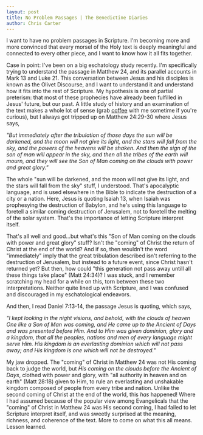 ```yaml
---
layout: post
title: No Problem Passages | The Benedictine Diaries
author: Chris Carter
---
```


I want to have no problem passages in Scripture. I'm becoming more and more convinced that every morsel of the Holy text is deeply meaningful and connected to every other piece, and I want to know how it all fits together.

Case in point: I've been on a big eschatology study recently. I'm specifically trying to understand the passage in Matthew 24, and its parallel accounts in Mark 13 and Luke 21. This conversation between Jesus and his disciples is known as the Olivet Discourse, and I want to understand it and understand how it fits into the rest of Scripture. My hypothesis is one of partial preterism: that most of these prophecies have already been fulfilled in Jesus' future, but our past. A little study of history and an examination of the text makes a whole lot of sense (grab <a href="https://anchor.fm/chris-carter7" target="_blank">coffee</a> with me sometime if you're curious), but I always got tripped up on Matthew 24:29-30 where Jesus says,

_"But immediately after the tribulation of those days the sun will be darkened, and the moon will not give its light, and the stars will fall from the sky, and the powers of the heavens will be shaken. And then the sign of the son of man will appear in the sky, and then all the tribes of the earth will mourn, and they will see the Son of Man coming on the clouds with power and great glory."_

The whole "sun will be darkened, and the moon will not give its light, and the stars will fall from the sky" stuff, I understood. That's apocalyptic language, and is used elsewhere in the Bible to indicate the destruction of a city or a nation. Here, Jesus is quoting Isaiah 13, when Isaiah was prophesying the destruction of Babylon, and he's using this language to foretell a similar coming destruction of Jerusalem, not to foretell the melting of the solar system. That's the importance of letting Scripture interpret itself.

That's all well and good...but what's this "Son of Man coming on the clouds with power and great glory" stuff? Isn't the "coming" of Christ the return of Christ at the end of the world? And if so, then wouldn't the word "immediately" imply that the great tribulation described isn't referring to the destruction of Jerusalem, but instead to a future event, since Christ hasn't returned yet? But then, how could "this generation not pass away untill all these things take place" (Matt 24:34)? I was stuck, and I remember scratching my head for a while on this, torn between these two interpretations. Neither quite lined up with Scripture, and I was confused and discouraged in my eschatological endeavors.

And then, I read Daniel 7:13-14, the passage Jesus is quoting, which says,

_"I kept looking in the night visions, and behold, with the clouds of heaven One like a Son of Man was coming, and He came up to the Ancient of Days and was presented before Him. And to Him was given dominion, glory and a kingdom, that all the peoples, nations and men of every language might serve Him. His kingdom is an everlasting dominion which will not pass away; and His kingdom is one which will not be destroyed."_

My jaw dropped. The "coming" of Christ in Matthew 24 was not His coming back to judge the world, but _His coming on the clouds before the Ancient of Days_, clothed with power and glory, with "all authority in heaven and on earth" (Matt 28:18) given to Him, to rule an everlasting and unshakable kingdom composed of people from every tribe and nation. Unlike the second coming of Christ at the end of the world, this _has_ happened! Where I had assumed because of the popular view among Evangelicals that the "coming" of Christ in Matthew 24 was His second coming, I had failed to let Scripture interpret itself, and was sweetly surprised at the meaning, richness, and coherence of the text. More to come on what this all means. Lesson learned.
